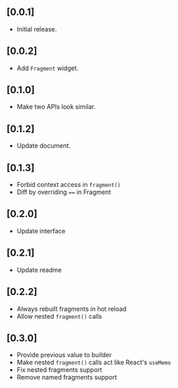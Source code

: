 ## [0.0.1] 

* Initial release.

## [0.0.2] 

* Add `Fragment` widget.

## [0.1.0]

* Make two APIs look similar.

## [0.1.2]

* Update document.

## [0.1.3]

* Forbid context access in `fragment()`
* Diff by overriding `==` in Fragment 

## [0.2.0]

* Update interface

## [0.2.1]

* Update readme

## [0.2.2]

* Always rebuilt fragments in hot reload
* Allow nested `fragment()` calls

## [0.3.0]

* Provide previous value to builder
* Make nested `fragment()` calls act like React's `useMemo` 
* Fix nested fragments support
* Remove named fragments support